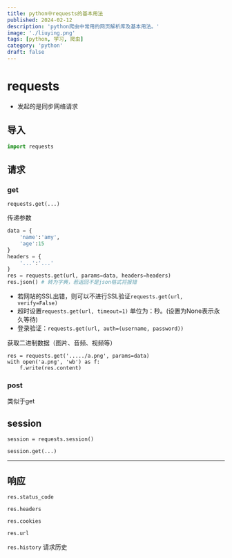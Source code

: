 ```yaml
---
title: python中requests的基本用法
published: 2024-02-12
description: 'python爬虫中常用的网页解析库及基本用法。'
image: './liuying.png'
tags: [python, 学习, 爬虫]
category: 'python'
draft: false 
---
```



# requests

- 发起的是同步网络请求

## 导入

```python
import requests
```

##  请求

### get

`requests.get(...)`

传递参数

```py
data = {
	'name':'amy',
	'age':15
}
headers = {
	'...':'...'
}
res = requests.get(url, params=data, headers=headers)
res.json() # 转为字典，若返回不是json格式将报错
```

- 若网站的SSL出错，则可以不进行SSL验证`requests.get(url, verify=False)`
- 超时设置`requests.get(url, timeout=1)` 单位为：秒。(设置为None表示永久等待)
- 登录验证：`requests.get(url, auth=(username, password))`

获取二进制数据（图片、音频、视频等）

```PY
res = requests.get('...../a.png', params=data)
with open('a.png', 'wb') as f:
	f.write(res.content)
```

### post

类似于get

## session

`session = requests.session()`

`session.get(...)`

------

## 响应

`res.status_code`

`res.headers`

`res.cookies`

`res.url` 

`res.history` 请求历史
